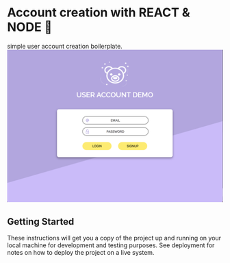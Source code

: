 # Account creation with REACT & NODE 🐻
simple user account creation boilerplate.
<img src="./home.png" alt="screenshot of application">


## Getting Started

These instructions will get you a copy of the project up and running on your local machine for development and testing purposes. See deployment for notes on how to deploy the project on a live system.




